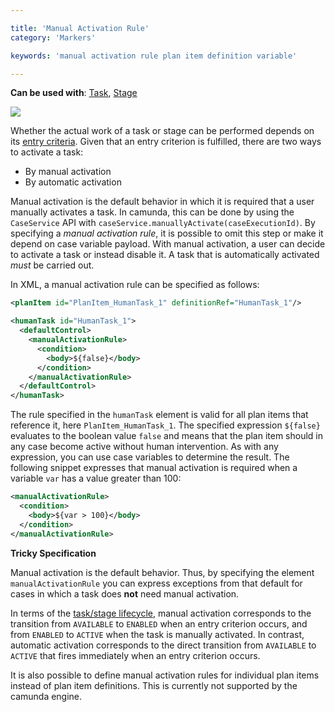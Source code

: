 ```yaml
---

title: 'Manual Activation Rule'
category: 'Markers'

keywords: 'manual activation rule plan item definition variable'

---
```


**Can be used with**:  [Task](ref:#tasks), [Stage](ref:#grouping-tasks-stage)

<img class="img-responsive" src="ref:asset:/assets/cmmn/manual-activation-marker.png"/>

Whether the actual work of a task or stage can be performed depends on its [entry criteria](#concepts-entry-and-exit-criteria). Given that an entry criterion is fulfilled, there are two ways to activate a task:

* By manual activation
* By automatic activation

Manual activation is the default behavior in which it is required that a user manually activates a task. In camunda, this can be done by using the `CaseService` API with `caseService.manuallyActivate(caseExecutionId)`. By specifying a *manual activation rule*, it is possible to omit this step or make it depend on case variable payload. With manual activation, a user can decide to activate a task or instead disable it. A task that is automatically activated *must* be carried out.

In XML, a manual activation rule can be specified as follows:

```xml
<planItem id="PlanItem_HumanTask_1" definitionRef="HumanTask_1"/>

<humanTask id="HumanTask_1">
  <defaultControl>
    <manualActivationRule>
      <condition>
        <body>${false}</body>
      </condition>
    </manualActivationRule>
  </defaultControl>
</humanTask>
```

The rule specified in the `humanTask` element is valid for all plan items that reference it, here `PlanItem_HumanTask_1`. The specified expression `${false}` evaluates to the boolean value `false` and means that the plan item should in any case become active without human intervention. As with any expression, you can use case variables to determine the result. The following snippet expresses that manual activation is required when a variable `var` has a value greater than 100:

```xml
<manualActivationRule>
  <condition>
    <body>${var > 100}</body>
  </condition>
</manualActivationRule>
```

<div class="alert alert-warning">
  <p><strong>Tricky Specification</strong></p>
  <p>Manual activation is the default behavior. Thus, by specifying the element <code>manualActivationRule</code> you can express exceptions from that default for cases in which a task does <strong>not</strong> need manual activation.</p>
</div>

In terms of the [task/stage lifecycle](ref:#concepts-plan-item-lifecycles-taskstage-lifecycle), manual activation corresponds to the transition from `AVAILABLE` to `ENABLED` when an entry criterion occurs, and from `ENABLED` to `ACTIVE` when the task is manually activated. In contrast, automatic activation corresponds to the direct transition from `AVAILABLE` to `ACTIVE` that fires immediately when an entry criterion occurs.

It is also possible to define manual activation rules for individual plan items instead of plan item definitions. This is currently not supported by the camunda engine.
